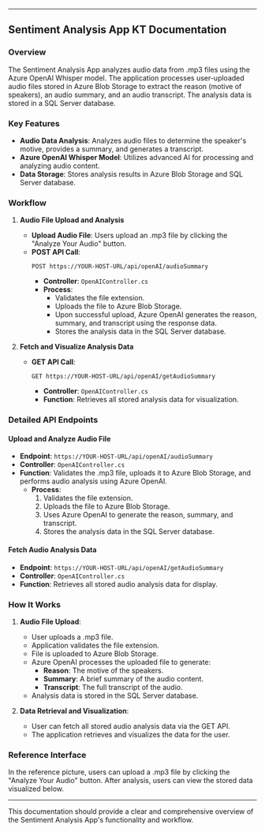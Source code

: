 
---

## Sentiment Analysis App KT Documentation

### Overview
The Sentiment Analysis App analyzes audio data from .mp3 files using the Azure OpenAI Whisper model. The application processes user-uploaded audio files stored in Azure Blob Storage to extract the reason (motive of speakers), an audio summary, and an audio transcript. The analysis data is stored in a SQL Server database.

### Key Features
- **Audio Data Analysis**: Analyzes audio files to determine the speaker's motive, provides a summary, and generates a transcript.
- **Azure OpenAI Whisper Model**: Utilizes advanced AI for processing and analyzing audio content.
- **Data Storage**: Stores analysis results in Azure Blob Storage and SQL Server database.

### Workflow
1. **Audio File Upload and Analysis**
   - **Upload Audio File**: Users upload an .mp3 file by clicking the "Analyze Your Audio" button.
   - **POST API Call**: 
     ```
     POST https://YOUR-HOST-URL/api/openAI/audioSummary
     ```
     - **Controller**: `OpenAIController.cs`
     - **Process**:
       - Validates the file extension.
       - Uploads the file to Azure Blob Storage.
       - Upon successful upload, Azure OpenAI generates the reason, summary, and transcript using the response data.
       - Stores the analysis data in the SQL Server database.

2. **Fetch and Visualize Analysis Data**
   - **GET API Call**:
     ```
     GET https://YOUR-HOST-URL/api/openAI/getAudioSummary
     ```
     - **Controller**: `OpenAIController.cs`
     - **Function**: Retrieves all stored analysis data for visualization.

### Detailed API Endpoints

#### Upload and Analyze Audio File
- **Endpoint**: `https://YOUR-HOST-URL/api/openAI/audioSummary`
- **Controller**: `OpenAIController.cs`
- **Function**: Validates the .mp3 file, uploads it to Azure Blob Storage, and performs audio analysis using Azure OpenAI.
  - **Process**:
    1. Validates the file extension.
    2. Uploads the file to Azure Blob Storage.
    3. Uses Azure OpenAI to generate the reason, summary, and transcript.
    4. Stores the analysis data in the SQL Server database.

#### Fetch Audio Analysis Data
- **Endpoint**: `https://YOUR-HOST-URL/api/openAI/getAudioSummary`
- **Controller**: `OpenAIController.cs`
- **Function**: Retrieves all stored audio analysis data for display.

### How It Works
1. **Audio File Upload**:
   - User uploads a .mp3 file.
   - Application validates the file extension.
   - File is uploaded to Azure Blob Storage.
   - Azure OpenAI processes the uploaded file to generate:
     - **Reason**: The motive of the speakers.
     - **Summary**: A brief summary of the audio content.
     - **Transcript**: The full transcript of the audio.
   - Analysis data is stored in the SQL Server database.
   
2. **Data Retrieval and Visualization**:
   - User can fetch all stored audio analysis data via the GET API.
   - The application retrieves and visualizes the data for the user.

### Reference Interface
In the reference picture, users can upload a .mp3 file by clicking the "Analyze Your Audio" button. After analysis, users can view the stored data visualized below.

---

This documentation should provide a clear and comprehensive overview of the Sentiment Analysis App's functionality and workflow.
